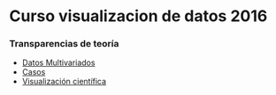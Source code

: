 
# Curso visualizacion de datos 2016

### Transparencias de teoría

* [Datos Multivariados](s11_multivariado/s11_multivariado.html)
* [Casos](s09_evaluacion/s09_casos.html)
* [Visualización científica](s17_scivis/s17_scivis.html)

